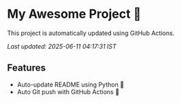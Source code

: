 # My Awesome Project 🚀

This project is automatically updated using GitHub Actions.

_Last updated: 2025-06-11 04:17:31 IST_

## Features
- Auto-update README using Python 🐍
- Auto Git push with GitHub Actions 🤖
